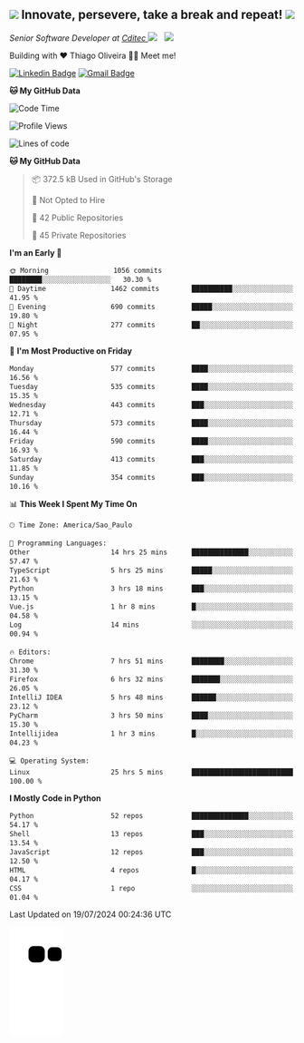 <h2><img src="https://emojis.slackmojis.com/emojis/images/1531849430/4246/blob-sunglasses.gif?1531849430" width="30"/> Innovate, persevere, take a break and repeat! <img src="https://media.giphy.com/media/12oufCB0MyZ1Go/giphy.gif" width="50"></h2>
<img align='right' src="https://media.giphy.com/media/M9gbBd9nbDrOTu1Mqx/giphy.gif" width="230">
<p><em>Senior Software Developer at <a href="https://www.cditec.com.br/">Cditec
</a><img src="https://media.giphy.com/media/WUlplcMpOCEmTGBtBW/giphy.gif" width="30"> 
</em></p>



Building with ❤️ Thiago Oliveira 👋🏽 Meet me!

[![Linkedin Badge](https://img.shields.io/badge/-Thiago-blue?style=flat-square&logo=Linkedin&logoColor=white&link=https://www.linkedin.com/in/tgmarinho/)](https://www.linkedin.com/in/thiagoceconelo/) 
[![Gmail Badge](https://img.shields.io/badge/-thiceconelo@gmail.com-c14438?style=flat-square&logo=Gmail&logoColor=white&link=mailto:thiceconelo@gmail.com)](mailto:thiceconelo@gmail.com)

</em></p>

<!-- <span style="height ">
![Anurag's GitHub stats](https://github-readme-stats.vercel.app/api?username=arthurspk&show_icons=true&theme=tokyonight)
</span> -->

**🐱 My GitHub Data** 
<!--START_SECTION:waka-->
![Code Time](http://img.shields.io/badge/Code%20Time-1%2C492%20hrs%2036%20mins-blue)

![Profile Views](http://img.shields.io/badge/Profile%20Views-0-blue)

![Lines of code](https://img.shields.io/badge/From%20Hello%20World%20I%27ve%20Written-4.9%20million%20lines%20of%20code-blue)

**🐱 My GitHub Data** 

> 📦 372.5 kB Used in GitHub's Storage 
 > 
> 🚫 Not Opted to Hire
 > 
> 📜 42 Public Repositories 
 > 
> 🔑 45 Private Repositories 
 > 
**I'm an Early 🐤** 

```text
🌞 Morning                1056 commits        ████████░░░░░░░░░░░░░░░░░   30.30 % 
🌆 Daytime                1462 commits        ██████████░░░░░░░░░░░░░░░   41.95 % 
🌃 Evening                690 commits         █████░░░░░░░░░░░░░░░░░░░░   19.80 % 
🌙 Night                  277 commits         ██░░░░░░░░░░░░░░░░░░░░░░░   07.95 % 
```
📅 **I'm Most Productive on Friday** 

```text
Monday                   577 commits         ████░░░░░░░░░░░░░░░░░░░░░   16.56 % 
Tuesday                  535 commits         ████░░░░░░░░░░░░░░░░░░░░░   15.35 % 
Wednesday                443 commits         ███░░░░░░░░░░░░░░░░░░░░░░   12.71 % 
Thursday                 573 commits         ████░░░░░░░░░░░░░░░░░░░░░   16.44 % 
Friday                   590 commits         ████░░░░░░░░░░░░░░░░░░░░░   16.93 % 
Saturday                 413 commits         ███░░░░░░░░░░░░░░░░░░░░░░   11.85 % 
Sunday                   354 commits         ███░░░░░░░░░░░░░░░░░░░░░░   10.16 % 
```


📊 **This Week I Spent My Time On** 

```text
🕑︎ Time Zone: America/Sao_Paulo

💬 Programming Languages: 
Other                    14 hrs 25 mins      ██████████████░░░░░░░░░░░   57.47 % 
TypeScript               5 hrs 25 mins       █████░░░░░░░░░░░░░░░░░░░░   21.63 % 
Python                   3 hrs 18 mins       ███░░░░░░░░░░░░░░░░░░░░░░   13.15 % 
Vue.js                   1 hr 8 mins         █░░░░░░░░░░░░░░░░░░░░░░░░   04.58 % 
Log                      14 mins             ░░░░░░░░░░░░░░░░░░░░░░░░░   00.94 % 

🔥 Editors: 
Chrome                   7 hrs 51 mins       ████████░░░░░░░░░░░░░░░░░   31.30 % 
Firefox                  6 hrs 32 mins       ███████░░░░░░░░░░░░░░░░░░   26.05 % 
IntelliJ IDEA            5 hrs 48 mins       ██████░░░░░░░░░░░░░░░░░░░   23.12 % 
PyCharm                  3 hrs 50 mins       ████░░░░░░░░░░░░░░░░░░░░░   15.30 % 
Intellijidea             1 hr 3 mins         █░░░░░░░░░░░░░░░░░░░░░░░░   04.23 % 

💻 Operating System: 
Linux                    25 hrs 5 mins       █████████████████████████   100.00 % 
```

**I Mostly Code in Python** 

```text
Python                   52 repos            ██████████████░░░░░░░░░░░   54.17 % 
Shell                    13 repos            ███░░░░░░░░░░░░░░░░░░░░░░   13.54 % 
JavaScript               12 repos            ███░░░░░░░░░░░░░░░░░░░░░░   12.50 % 
HTML                     4 repos             █░░░░░░░░░░░░░░░░░░░░░░░░   04.17 % 
CSS                      1 repo              ░░░░░░░░░░░░░░░░░░░░░░░░░   01.04 % 
```




 Last Updated on 19/07/2024 00:24:36 UTC
<!--END_SECTION:waka-->

![Snake animation](https://github.com/rafaballerini/rafaballerini/blob/output/github-contribution-grid-snake.svg)


<!---
ceconelo/ceconelo is a ✨ special ✨ repository because its `README.md` (this file) appears on your GitHub profile.
You can click the Preview link to take a look at your changes.
--->
